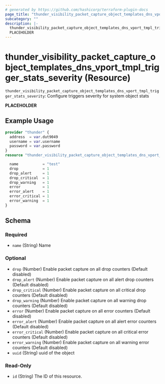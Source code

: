 ```yaml
---
# generated by https://github.com/hashicorp/terraform-plugin-docs
page_title: "thunder_visibility_packet_capture_object_templates_dns_vport_tmpl_trigger_stats_severity Resource - terraform-provider-thunder"
subcategory: ""
description: |-
  thunder_visibility_packet_capture_object_templates_dns_vport_tmpl_trigger_stats_severity: Configure triggers severity for system object stats
  PLACEHOLDER
---
```


# thunder_visibility_packet_capture_object_templates_dns_vport_tmpl_trigger_stats_severity (Resource)

`thunder_visibility_packet_capture_object_templates_dns_vport_tmpl_trigger_stats_severity`: Configure triggers severity for system object stats

__PLACEHOLDER__

## Example Usage

```terraform
provider "thunder" {
  address  = var.dut9049
  username = var.username
  password = var.password
}
resource "thunder_visibility_packet_capture_object_templates_dns_vport_tmpl_trigger_stats_severity" "thunder_visibility_packet_capture_object_templates_dns_vport_tmpl_trigger_stats_severity" {

  name           = "test"
  drop           = 1
  drop_alert     = 1
  drop_critical  = 1
  drop_warning   = 1
  error          = 1
  error_alert    = 1
  error_critical = 1
  error_warning  = 1
}
```

<!-- schema generated by tfplugindocs -->
## Schema

### Required

- `name` (String) Name

### Optional

- `drop` (Number) Enable packet capture on all drop counters (Default disabled)
- `drop_alert` (Number) Enable packet capture on all alert drop counters (Default disabled)
- `drop_critical` (Number) Enable packet capture on all critical drop counters (Default disabled)
- `drop_warning` (Number) Enable packet capture on all warning drop counters (Default disabled)
- `error` (Number) Enable packet capture on all error counters (Default disabled)
- `error_alert` (Number) Enable packet capture on all alert error counters (Default disabled)
- `error_critical` (Number) Enable packet capture on all critical error counters (Default disabled)
- `error_warning` (Number) Enable packet capture on all warning error counters (Default disabled)
- `uuid` (String) uuid of the object

### Read-Only

- `id` (String) The ID of this resource.


